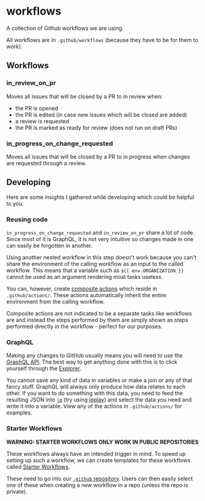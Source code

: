 # workflows

A collection of Github workflows we are using.

All workflows are in `.github/workflows` (because they have to be for them to work).

## Workflows

### in_review_on_pr

Moves all issues that will be closed by a PR to in review when:

- the PR is opened
- the PR is edited (in case new issues which will be closed are added)
- a review is requested
- the PR is marked as ready for review (does not run on draft PRs)

### in_progress_on_change_requested

Moves all issues that will be closed by a PR to in progress when changes are requested through a review.

## Developing

Here are some insights I gathered while developing which could be helpful to you.

### Reusing code

`in_progress_on_change_requested` and `in_review_on_pr` share a lot of code.
Since most of it is GraphQL, it is not very intuitive so changes made in one
can easily be forgotten in another.

Using another nested workflow in this step doesn't work because you can't share
the environment of the calling workflow as an input to the called workflow.
This means that a variable such as `${{ env.ORGANIZATION }}` cannot be used as an
argument rendering most tasks useless.

You can, however, create [composite actions](https://docs.github.com/en/actions/creating-actions/creating-a-composite-action)
which reside in `.github/actions/`.
These actions automatically inherit the entire environment from the calling
workflow.

Composite actions are not indicated to be a separate tasks like workflows are and
instead the steps performed by them are simply shown as steps performed directly
in the workflow - perfect for our purposes.

### GraphQL

Making any changes to GitHub usually means you will need to use the
[GraphQL API](https://docs.github.com/en/graphql).
The best way to get anything done with this is to click yourself through
the [Explorer](https://docs.github.com/en/graphql/overview/explorer).

You cannot save any kind of data in variables or make a join or any of
that fancy stuff.
GraphQL will always only produce how data relates to each other.
If you want to do something with this data, you need to feed the resulting
JSON into [`jq`](https://jqlang.github.io/jq/)
(try using [jqplay](https://jqplay.org/)) and select the data you need and write it into a variable.
View any of the actions in `.github/actions/` for examples.

### Starter Workflows

**WARNING: STARTER WORKFLOWS ONLY WORK IN PUBLIC REPOSITORIES**

These workflows always have an intended trigger in mind.
To speed up setting up such a workflow, we can create templates for
these workflows called [Starter Workflows](https://docs.github.com/en/actions/using-workflows/creating-starter-workflows-for-your-organization).

These need to go into our [`.github` repository](https://github.com/alpico/.github/tree/main/workflow-templates).
Users can then easily select one of these when creating a new workflow in a repo (unless the repo is private).
